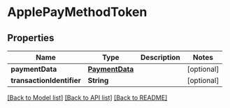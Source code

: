 # ApplePayMethodToken

## Properties
Name | Type | Description | Notes
------------ | ------------- | ------------- | -------------
**paymentData** | [**PaymentData**](PaymentData.md) |  | [optional] 
**transactionIdentifier** | **String** |  | [optional] 

[[Back to Model list]](../README.md#documentation-for-models) [[Back to API list]](../README.md#documentation-for-api-endpoints) [[Back to README]](../README.md)


